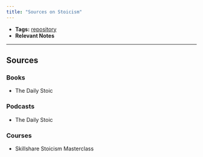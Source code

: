 ```yaml
---
title: "Sources on Stoicism"
---
```


- **Tags:** [repository](notes/por/repository.md)
- **Relevant Notes**

---

## Sources
### Books
- The Daily Stoic
### Podcasts
- The Daily Stoic
### Courses
- Skillshare Stoicism Masterclass